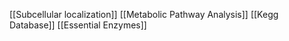 [[Subcellular localization]]
[[Metabolic Pathway Analysis]]
[[Kegg Database]]
[[Essential Enzymes]]
